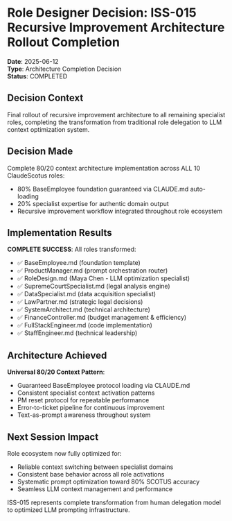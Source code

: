 # Role Designer Decision: ISS-015 Recursive Improvement Architecture Rollout Completion

**Date**: 2025-06-12  
**Type**: Architecture Completion Decision  
**Status**: COMPLETED

## Decision Context
Final rollout of recursive improvement architecture to all remaining specialist roles, completing the transformation from traditional role delegation to LLM context optimization system.

## Decision Made
Complete 80/20 context architecture implementation across ALL 10 ClaudeScotus roles:
- 80% BaseEmployee foundation guaranteed via CLAUDE.md auto-loading
- 20% specialist expertise for authentic domain output
- Recursive improvement workflow integrated throughout role ecosystem

## Implementation Results
**COMPLETE SUCCESS**: All roles transformed:
- ✅ BaseEmployee.md (foundation template)
- ✅ ProductManager.md (prompt orchestration router)  
- ✅ RoleDesign.md (Maya Chen - LLM optimization specialist)
- ✅ SupremeCourtSpecialist.md (legal analysis engine)
- ✅ DataSpecialist.md (data acquisition specialist)
- ✅ LawPartner.md (strategic legal decisions)
- ✅ SystemArchitect.md (technical architecture)
- ✅ FinanceController.md (budget management & efficiency)
- ✅ FullStackEngineer.md (code implementation)
- ✅ StaffEngineer.md (technical leadership)

## Architecture Achieved
**Universal 80/20 Context Pattern**:
- Guaranteed BaseEmployee protocol loading via CLAUDE.md
- Consistent specialist context activation patterns
- PM reset protocol for repeatable performance
- Error-to-ticket pipeline for continuous improvement
- Text-as-prompt awareness throughout system

## Next Session Impact
Role ecosystem now fully optimized for:
- Reliable context switching between specialist domains
- Consistent base behavior across all role activations  
- Systematic prompt optimization toward 80% SCOTUS accuracy
- Seamless LLM context management and performance

ISS-015 represents complete transformation from human delegation model to optimized LLM prompting infrastructure.